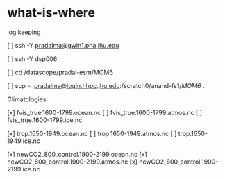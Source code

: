# what-is-where
log keeping

[ ] ssh -Y pradalma@gwln1.pha.jhu.edu

[ ] ssh -Y dsp006

[ ] cd /datascope/pradal-esm/MOM6

[ ] scp -r pradalma@login.hhpc.jhu.edu:/scratch0/anand-fs1/*MOM6* .


Climatologies:

[x] fvis_true.1600-1799.ocean.nc
[ ] fvis_true.1600-1799.atmos.nc
[ ] fvis_true.1600-1799.ice.nc

[x] trop.1650-1949.ocean.nc
[ ] trop.1650-1949.atmos.nc
[ ] trop.1650-1949.ice.nc

[x] newCO2_800_control.1900-2199.ocean.nc
[x] newCO2_800_control.1900-2199.atmos.nc
[x] newCO2_800_control.1900-2199.ice.nc

